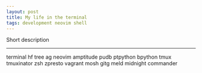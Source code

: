 ```yaml
---
layout: post
title: My life in the terminal
tags: development neovim shell
---
```


Short description

---

terminal
hf
tree
ag
neovim
amptitude
pudb
ptpython
bpython
tmux
tmuxinator
zsh
zpresto
vagrant
mosh
gitg
meld
midnight commander


